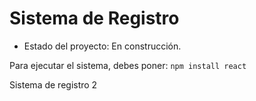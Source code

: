 <h1>Sistema de Registro </h1>

- Estado del proyecto: En construcción.

Para ejecutar el sistema, debes poner:
``` npm install react ```

Sistema de registro 2
